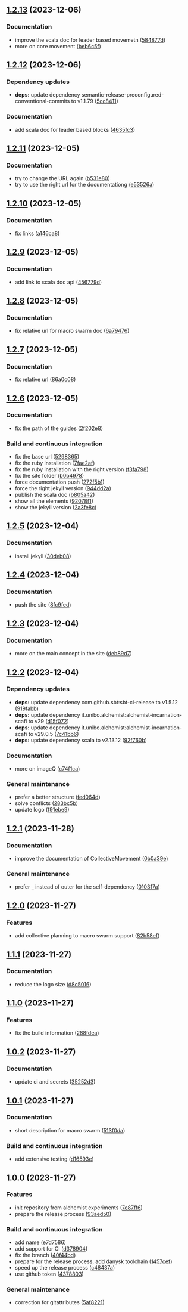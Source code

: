 ## [1.2.13](https://github.com/scafi/macro-swarm/compare/v1.2.12...v1.2.13) (2023-12-06)


### Documentation

* improve the scala doc for leader based movemetn ([584877d](https://github.com/scafi/macro-swarm/commit/584877d384c7fd025eee1ac51be32a97972590e4))
* more on core movement ([beb6c5f](https://github.com/scafi/macro-swarm/commit/beb6c5f9851a0b8fef13d96a5437a7d8ce42e506))

## [1.2.12](https://github.com/scafi/macro-swarm/compare/v1.2.11...v1.2.12) (2023-12-06)


### Dependency updates

* **deps:** update dependency semantic-release-preconfigured-conventional-commits to v1.1.79 ([5cc8411](https://github.com/scafi/macro-swarm/commit/5cc8411108e85832a1151dcbee60b994285c43c4))


### Documentation

* add scala doc for leader based blocks ([4635fc3](https://github.com/scafi/macro-swarm/commit/4635fc3e3c1f0803fe1e40aa257fa59277e4340c))

## [1.2.11](https://github.com/scafi/macro-swarm/compare/v1.2.10...v1.2.11) (2023-12-05)


### Documentation

* try to change the URL again ([b531e80](https://github.com/scafi/macro-swarm/commit/b531e803f1ea4d9a5dbb215de1d140cbe87cc608))
* try to use the right url for the documentationg ([e53526a](https://github.com/scafi/macro-swarm/commit/e53526a769f767111ec941a007cdc1d54421843b))

## [1.2.10](https://github.com/scafi/macro-swarm/compare/v1.2.9...v1.2.10) (2023-12-05)


### Documentation

* fix links ([a146ca8](https://github.com/scafi/macro-swarm/commit/a146ca8ddfa964852cf9c4ff8d46d1fc4dbde733))

## [1.2.9](https://github.com/scafi/macro-swarm/compare/v1.2.8...v1.2.9) (2023-12-05)


### Documentation

* add link to scala doc api ([456779d](https://github.com/scafi/macro-swarm/commit/456779dcfac940de790e99ba436eb522d5e0003b))

## [1.2.8](https://github.com/scafi/macro-swarm/compare/v1.2.7...v1.2.8) (2023-12-05)


### Documentation

* fix relative url for macro swarm doc ([6a79476](https://github.com/scafi/macro-swarm/commit/6a79476ff922bb762406c7572616ca35afa82acd))

## [1.2.7](https://github.com/scafi/macro-swarm/compare/v1.2.6...v1.2.7) (2023-12-05)


### Documentation

* fix relative url ([86a0c08](https://github.com/scafi/macro-swarm/commit/86a0c08d112585278e159564e0cdb457c9e67be0))

## [1.2.6](https://github.com/scafi/macro-swarm/compare/v1.2.5...v1.2.6) (2023-12-05)


### Documentation

* fix the path of the guides ([2f202e8](https://github.com/scafi/macro-swarm/commit/2f202e85c94d5e03f5d426bd0a5bc0f1438490f8))


### Build and continuous integration

* fix the base url ([5298365](https://github.com/scafi/macro-swarm/commit/5298365b367d0dad1dc38212fec6d75809aebdcc))
* fix the ruby installation ([7fae2af](https://github.com/scafi/macro-swarm/commit/7fae2afd0465742f76e579c5d175b6120717d1aa))
* fix the ruby installation with the right version ([f3fa798](https://github.com/scafi/macro-swarm/commit/f3fa79868b201549d3f652d97dea6f96961ee981))
* fix the site folder ([b0b4978](https://github.com/scafi/macro-swarm/commit/b0b49782cb3c185758fbd70e3f57b50532f0d843))
* force documentation push ([272f5b1](https://github.com/scafi/macro-swarm/commit/272f5b1213f87113803f4831e4cabfcc3f99c316))
* force the right jekyll version ([944dd2a](https://github.com/scafi/macro-swarm/commit/944dd2ad7c270a895fd7e54db83485954bc8baec))
* publish the scala doc ([b805a42](https://github.com/scafi/macro-swarm/commit/b805a426d73c360ed116c41b86acfa14d9c0dc93))
* show all the elements ([92078f1](https://github.com/scafi/macro-swarm/commit/92078f175e1c5bb2076be970f6c252245bd50236))
* show the jekyll version ([2a3fe8c](https://github.com/scafi/macro-swarm/commit/2a3fe8ccb36a2785762656e112bded2f8f255471))

## [1.2.5](https://github.com/scafi/macro-swarm/compare/v1.2.4...v1.2.5) (2023-12-04)


### Documentation

* install jekyll ([30deb08](https://github.com/scafi/macro-swarm/commit/30deb08ce37e389f4d864641c94db6e72c495069))

## [1.2.4](https://github.com/scafi/macro-swarm/compare/v1.2.3...v1.2.4) (2023-12-04)


### Documentation

* push the site ([8fc9fed](https://github.com/scafi/macro-swarm/commit/8fc9fede95627fee72feb70a236027cf81a11b22))

## [1.2.3](https://github.com/scafi/macro-swarm/compare/v1.2.2...v1.2.3) (2023-12-04)


### Documentation

* more on the main concept in the site ([deb89d7](https://github.com/scafi/macro-swarm/commit/deb89d70637c64254b28828ebaa8a5ad789c6831))

## [1.2.2](https://github.com/scafi/macro-swarm/compare/v1.2.1...v1.2.2) (2023-12-04)


### Dependency updates

* **deps:** update dependency com.github.sbt:sbt-ci-release to v1.5.12 ([919fabb](https://github.com/scafi/macro-swarm/commit/919fabbed5dd93b2fbd2ee6d1931638de573d934))
* **deps:** update dependency it.unibo.alchemist:alchemist-incarnation-scafi to v29 ([d15f072](https://github.com/scafi/macro-swarm/commit/d15f0726b1e6e6bdff9c4731ec1ff249a1a8d28f))
* **deps:** update dependency it.unibo.alchemist:alchemist-incarnation-scafi to v29.0.5 ([7c41bb6](https://github.com/scafi/macro-swarm/commit/7c41bb6ff23caacc3c2f3c0d39352bc4949330e5))
* **deps:** update dependency scala to v2.13.12 ([92f760b](https://github.com/scafi/macro-swarm/commit/92f760bd720e48a44563ef6731abff6e37567f83))


### Documentation

* more on imageQ ([c74f1ca](https://github.com/scafi/macro-swarm/commit/c74f1ca9d1db26b09bd5aa58d9da2baebceebaba))


### General maintenance

* prefer a better structure ([fed064d](https://github.com/scafi/macro-swarm/commit/fed064da2be4297947951cea98ce859c93077617))
* solve conflicts ([283bc5b](https://github.com/scafi/macro-swarm/commit/283bc5bcc270dd8ab8f751a8db68cb15368d23ea))
* update logo ([f91ebe9](https://github.com/scafi/macro-swarm/commit/f91ebe925085bfea9ac3b3adedb26529385fc455))

## [1.2.1](https://github.com/scafi/macro-swarm/compare/v1.2.0...v1.2.1) (2023-11-28)


### Documentation

* improve the documentation of CollectiveMovement ([0b0a39e](https://github.com/scafi/macro-swarm/commit/0b0a39eb646cf9d462ad130b154b6fa1782c6138))


### General maintenance

* prefer _ instead of outer for the self-dependency ([010317a](https://github.com/scafi/macro-swarm/commit/010317a9436aad87332b5c0122e5232b145b92b9))

## [1.2.0](https://github.com/scafi/macro-swarm/compare/v1.1.1...v1.2.0) (2023-11-27)


### Features

* add collective planning to macro swarm support ([82b58ef](https://github.com/scafi/macro-swarm/commit/82b58ef05c797e87539793958c3701e2b2b50c2d))

## [1.1.1](https://github.com/scafi/macro-swarm/compare/v1.1.0...v1.1.1) (2023-11-27)


### Documentation

* reduce the logo size ([d8c5016](https://github.com/scafi/macro-swarm/commit/d8c5016360bc6633a0cc62315af784f3317e7272))

## [1.1.0](https://github.com/scafi/macro-swarm/compare/v1.0.2...v1.1.0) (2023-11-27)


### Features

* fix the build information ([288fdea](https://github.com/scafi/macro-swarm/commit/288fdea87fa71e44502462d8eec4b752f2592718))

## [1.0.2](https://github.com/scafi/macro-swarm/compare/v1.0.1...v1.0.2) (2023-11-27)


### Documentation

* update ci and secrets ([35252d3](https://github.com/scafi/macro-swarm/commit/35252d382326c50551d1cc134d4955b5bd2070ed))

## [1.0.1](https://github.com/scafi/macro-swarm/compare/v1.0.0...v1.0.1) (2023-11-27)


### Documentation

* short description for macro swarm ([513f0da](https://github.com/scafi/macro-swarm/commit/513f0da7114346e834361fcd61b4a05390729f94))


### Build and continuous integration

* add extensive testing ([d16593e](https://github.com/scafi/macro-swarm/commit/d16593ecdc608fd6f590beca139015d73acb9539))

## 1.0.0 (2023-11-27)


### Features

* init repository from alchemist experiments ([7e87ff6](https://github.com/scafi/macro-swarm/commit/7e87ff6e2261b116783930c8a7afbe22f47baa53))
* prepare the release process ([93aed50](https://github.com/scafi/macro-swarm/commit/93aed50383ff7e421e42114f607fa9095d309919))


### Build and continuous integration

* add name ([e7d7586](https://github.com/scafi/macro-swarm/commit/e7d758605cc14f0ac69d63dc9ca47dd46cf9444e))
* add support for CI ([d378904](https://github.com/scafi/macro-swarm/commit/d3789046ea25c2246b3a7986c0eff5b59874a73c))
* fix the branch ([40f44bd](https://github.com/scafi/macro-swarm/commit/40f44bdfd3ffd1be2a909b0b13d4c5579b3edc52))
* prepare for the release process, add danysk toolchain ([1457cef](https://github.com/scafi/macro-swarm/commit/1457ceff2158bc7b2fe54710b2381b6647744032))
* speed up the release process ([c48437a](https://github.com/scafi/macro-swarm/commit/c48437a01ce2fb07989671e69d7556f5e064243f))
* use github token ([4378803](https://github.com/scafi/macro-swarm/commit/4378803352b0316efc228238e1e8e4eed1b65d32))


### General maintenance

* correction for gitattributes ([5af8221](https://github.com/scafi/macro-swarm/commit/5af8221aef1e16a768d063f4136daaab06b42913))
